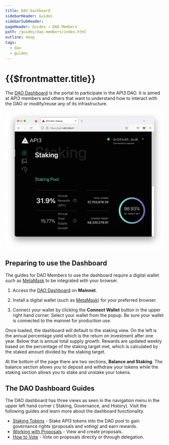 ```yaml
---
title: DAO Dashboard
sidebarHeader: Guides
sidebarSubHeader:
pageHeader: Guides → DAO Members
path: /guides/dao-members/index.html
outline: deep
tags:
  - dao
  - guides
---
```


<PageHeader/>

<SearchHighlight/>

# {{$frontmatter.title}}

The [DAO Dashboard](https://dao.api3.org) is the portal to participate in the
API3 DAO. It is aimed at API3 members and others that want to understand how to
interact with the DAO or modify/reuse any of its infrastructure.

![dao-dashboard](../assets/images/dao-dashboard.png)

## Preparing to use the Dashboard

The guides for DAO Members to use the dashboard require a digital wallet such as
[MetaMask](https://metamask.io/download/)<ExternalLinkImage/> to be integrated
with your browser.

1. Access the [DAO Dashboard](https://dao.api3.org) on **Mainnet**.

2. Install a digital wallet (such as
   [MetaMask](https://metamask.io/download/)<ExternalLinkImage/>) for your
   preferred browser.

3. Connect your wallet by clicking the **Connect Wallet** button in the upper
   right hand corner. Select your wallet from the popup. Be sure your wallet is
   connected to the mainnet for production use.

Once loaded, the dashboard will default to the staking view. On the left is the
annual percentage yield which is the return on investment after one year. Below
that is annual total supply growth. Rewards are updated weekly based on the
percentage of the staking target met, which is calculated by the staked amount
divided by the staking target.

At the bottom of the page there are two sections, **Balance and Staking**. The
balance section allows you to deposit and withdraw your tokens while the staking
section allows you to stake and unstake your tokens.

## The DAO Dashboard Guides

The DAO dashboard has three views as seen in the navigation menu in the upper
left hand corner ( Staking, Governance, and History). Visit the following guides
and learn more about the dashboard functionality.

- [Staking Tokens](staking.md) - Stake API3 tokens into the DAO pool to gain
  governance rights (proposals and voting) and earn rewards.
- [Working with Proposals](proposals.md) - View and create proposals.
- [How to Vote](voting.md) - Vote on proposals directly or through delegation.

